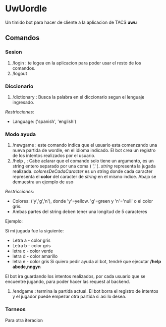 # UwUordle

Un timido bot para hacer de cliente a la aplicacion de TACS  **uwu**

## Comandos

### Sesion
1. /login <username> <password> : te logea en la aplicacion para poder usar el resto de los comandos.
2. /logout


### Diccionario
1. /dictionary <language> <word> : Busca la palabra en el diccionario segun el lenguaje ingresado.

*Restricciones*:
- Language: ('spanish', 'english')

### Modo ayuda
1. /newgame <language>: este comando indica que el usuario esta comenzando una nueva partida de wordle, en el idioma indicado. El bot crea un registro de los intentos realizados por el usuario.
2. /help <string>,<coloresDeCadaCaracter> : Cabe aclarar que el comando solo tiene un argumento, es un string entero separado por una coma ( ',' ). *string* representa la jugada realizada. *coloresDeCadaCaracter* es un string donde cada caracter representa el **color** del caracter de *string* en el mismo indice. Abajo se demuestra un ejemplo de uso

*Restricciones*:
- Colores: ('y','g','n'), donde 'y'=yellow. 'g'=green y 'n'='null' o el color gris.
- Ambas partes del string deben tener una longitud de 5 caracteres

Ejemplo: 

Si mi jugada fue la siguiente: 
* Letra a - color gris
* Letra b - color gris
* letra c - color verde
* letra d - color amarillo
* letra e - color gris
Si quiero pedir ayuda al bot, tendré que ejecutar **/help abcde,nngyn**

El bot ira guardando los intentos realizados, por cada usuario que se encuentre jugando, para poder hacer las request al backend.


1. /endgame : termina la partida actual. El bot borra el registro de intentos y el jugador puede empezar otra partida si asi lo desea.

### Torneos

Para otra iteracion